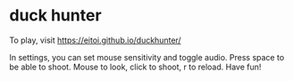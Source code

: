 # duck hunter
To play, visit https://eitoi.github.io/duckhunter/

In settings, you can set mouse sensitivity and toggle audio. 
Press space to be able to shoot. Mouse to look, click to shoot, r to reload. Have fun!

